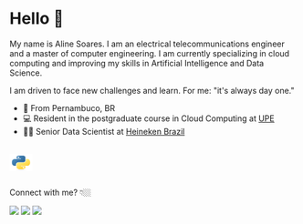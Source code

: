# Hello 👋

My name is Aline Soares. I am an electrical telecommunications engineer and a master of computer engineering. I am currently specializing in cloud computing and improving my skills in Artificial Intelligence and Data Science.

I am driven to face new challenges and learn. For me: "it's always day one."

- 📍 From Pernambuco, BR
- 💻 Resident in the postgraduate course in Cloud Computing at [UPE](http://posgraduacao.poli.br/)
- 👩‍🔬 Senior Data Scientist at [Heineken Brazil](https://www.heinekenbrasil.com.br/)

<div style="display: inline_block"><br>
  <img align="center" alt="Rafa-Python" height="30" width="40" src="https://raw.githubusercontent.com/devicons/devicon/master/icons/python/python-original.svg">
</div>

##
Connect with me? 👇🏼

<div> 
  <a href="https://instagram.com/alinegeovanna1" target="_blank"><img src="https://img.shields.io/badge/-Instagram-%23E4405F?style=for-the-badge&logo=instagram&logoColor=white" target="_blank"></a>
  <a href = "mailto: alinegeovanna1@gmail.com"><img src="https://img.shields.io/badge/-Gmail-%23333?style=for-the-badge&logo=gmail&logoColor=white" target="_blank"></a>
  <a href="http://www.linkedin.com/in/alinegeovanna" target="_blank"><img src="https://img.shields.io/badge/-LinkedIn-%230077B5?style=for-the-badge&logo=linkedin&logoColor=white" target="_blank"></a> 
 
   
</div>

